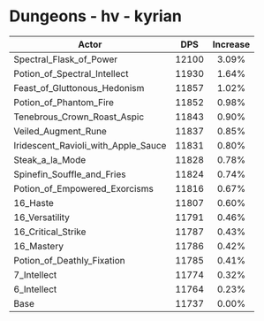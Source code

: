 # Dungeons - hv - kyrian
| Actor | DPS | Increase |
|---|:---:|:---:|
|Spectral_Flask_of_Power|12100|3.09%|
|Potion_of_Spectral_Intellect|11930|1.64%|
|Feast_of_Gluttonous_Hedonism|11857|1.02%|
|Potion_of_Phantom_Fire|11852|0.98%|
|Tenebrous_Crown_Roast_Aspic|11843|0.90%|
|Veiled_Augment_Rune|11837|0.85%|
|Iridescent_Ravioli_with_Apple_Sauce|11831|0.80%|
|Steak_a_la_Mode|11828|0.78%|
|Spinefin_Souffle_and_Fries|11824|0.74%|
|Potion_of_Empowered_Exorcisms|11816|0.67%|
|16_Haste|11807|0.60%|
|16_Versatility|11791|0.46%|
|16_Critical_Strike|11787|0.43%|
|16_Mastery|11786|0.42%|
|Potion_of_Deathly_Fixation|11785|0.41%|
|7_Intellect|11774|0.32%|
|6_Intellect|11764|0.23%|
|Base|11737|0.00%|
